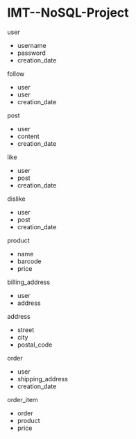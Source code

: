 # IMT--NoSQL-Project

user
- username
- password
- creation_date

follow
- user
- user
- creation_date

post
- user
- content
- creation_date

like
- user
- post
- creation_date

dislike
- user
- post
- creation_date

product
- name
- barcode
- price

billing_address
- user
- address

address
- street
- city
- postal_code

order
- user
- shipping_address
- creation_date

order_item
- order
- product
- price
